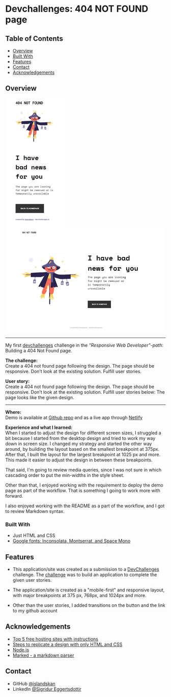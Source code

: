 # Devchallenges: 404 NOT FOUND page

<!-- TABLE OF CONTENTS -->

## Table of Contents

- [Overview](#overview)
- [Built With](#built-with)
- [Features](#features)
- [Contact](#contact)
- [Acknowledgements](#acknowledgements)

<!-- OVERVIEW -->

## Overview

![screenshot](./404_page_mobile.png)
![screenshot](404_page_desktop.png)

<hr>

My first [devchallenges](https://devchallenges.io/) challenge in the _"Responsive Web Developer"-path_: Building a 404 Not Found page. <br>

**The challenge:**<br>
Create a 404 not found page following the design. The page should be responsive. Don’t look at the existing solution. Fulfill user stories. <br>

**User story:** <br>Create a 404 not found page following the design. The page should be responsive. Don’t look at the existing solution. Fulfill user stories below:
The page looks like the given design.<br>

<hr>

**Where:** <br> Demo is available at [Github repo](https://github.com/islandskan/devchallenges-responsive-404.git) and as a live app through [Netlify](https://www.netlify.com/) <br>

**Experience and what I learned:**<br>
When I started to adjust the design for different screen sizes, I struggled a bit because I started from the desktop design and tried to work my way down in screen size. I changed my strategy and started the other way around, by building the layout based on the smallest breakpoint at 375px. After that, I built the layout for the largest breakpoint at 1025 px and more. This made it easier to adjust the design in between these breakpoints.<br>

That said, I'm going to review media queries, since I was not sure in which cascading order to put the min-widths in the style sheet.

Other than that, I enjoyed working with the requirement to deploy the demo page as part of the workflow. That is something I going to work more with forward. <br>

I also enjoyed working with the README as a part of the workflow, and I got to review Markdown syntax.

### Built With

- Just HTML and CSS
- [Google fonts: Inconsolata, Montserrat, and Space Mono](https://fonts.google.com/)

## Features

- This application/site was created as a submission to a [DevChallenges](https://devchallenges.io/challenges) challenge. The [challenge](https://devchallenges.io/challenges/wBunSb7FPrIepJZAg0sY) was to build an application to complete the given user stories.

- The application/site is created as a "mobile-first" and responsive layout, with major breakpoints at 375 px, 768px, and 1024px and more.

- Other than the user stories, I added transitions on the button and the link to my github account

## Acknowledgements

- [Top 5 free hosting sites with instructions](https://blogs.devchallenges.io/posts/tJ26U8MhZTPgBSRSwpqr)
- [Steps to replicate a design with only HTML and CSS](https://devchallenges-blogs.web.app/how-to-replicate-design/)
- [Node.js](https://nodejs.org/)
- [Marked - a markdown parser](https://github.com/chjj/marked)

## Contact

- GitHub [@islandskan](https://{github.com/your-usermame})
- LinkedIn [@Sigridur Eggertsdottir](https://www.linkedin.com/in/sigridureggertsdottir/)
